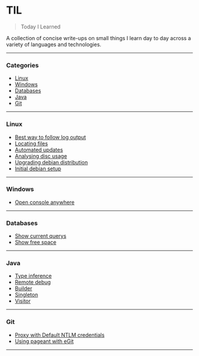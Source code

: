 # TIL

> Today I Learned

A collection of concise write-ups on small things I learn day to day across a
variety of languages and technologies.

---

### Categories

* [Linux](#linux)
* [Windows](#windows)
* [Databases](#databases)
* [Java](#java)
* [Git](#git)

---

### Linux

- [Best way to follow log output](linux/best-way-to-follow-log.md)
- [Locating files](linux/locating-files.md)
- [Automated updates](linux/automated-updates.md)
- [Analysing disc usage](linux/Analysing-disc-usage.md)
- [Upgrading debian distribution](linux/distribution-upgrade-debian.md)
- [Initial debian setup](linux/initial-debian-setup.md)

---

### Windows

- [Open console anywhere](windows/open-console-anywhere.md)

---

### Databases

- [Show current querys](databases/show-current-querys.md)
- [Show free space](databases/show-free-space.md)

---

### Java

- [Type inference](java/type-inference.md)
- [Remote debug](java/remote-debug.md)
- [Builder](java/builder-pattern.md)
- [Singleton](java/singleton.md) 
- [Visitor](java/visitor-pattern.md)

---

### Git

- [Proxy with Default NTLM credentials](git/proxy-default-ntlm.md)
- [Using pageant with eGit](git/using-pageant.md)

---
